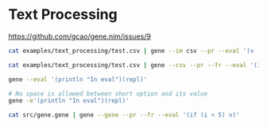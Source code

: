 # Text Processing

https://github.com/gcao/gene.nim/issues/9

```bash
cat examples/text_processing/test.csv | gene --im csv --pr --eval '(v .@1)'

cat examples/text_processing/test.csv | gene --csv --pr --fr --eval '(if (i < 5) (v .@1))'

gene --eval '(println "In eval")(repl)'

# No space is allowed between short option and its value
gene -e'(println "In eval")(repl)'

cat src/gene.gene | gene --gene --pr --fr --eval '(if (i < 5) v)'
```
